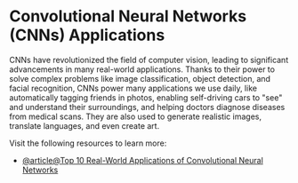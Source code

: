 # Convolutional Neural Networks (CNNs) Applications

CNNs have revolutionized the field of computer vision, leading to significant advancements in many real-world applications. Thanks to their power to solve complex problems like image classification, object detection, and facial recognition, CNNs power many applications we use daily, like automatically tagging friends in photos, enabling self-driving cars to "see" and understand their surroundings, and helping doctors diagnose diseases from medical scans. They are also used to generate realistic images, translate languages, and even create art.

Visit the following resources to learn more:

- [@article@Top 10 Real-World Applications of Convolutional Neural Networks](https://thedatascientist.com/top-10-real-world-applications-of-convolutional-neural-networks-in-2025/)